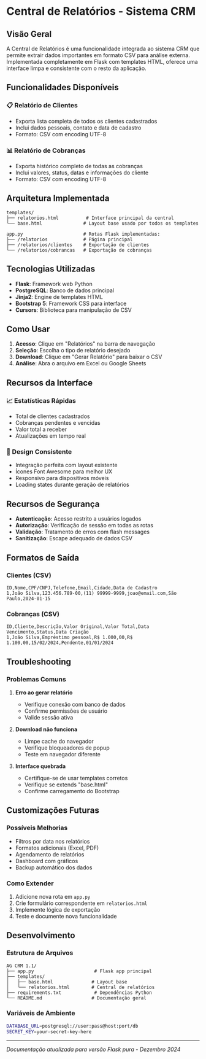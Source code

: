 # Central de Relatórios - Sistema CRM

## Visão Geral

A Central de Relatórios é uma funcionalidade integrada ao sistema CRM que permite extrair dados importantes em formato CSV para análise externa. Implementada completamente em Flask com templates HTML, oferece uma interface limpa e consistente com o resto da aplicação.

## Funcionalidades Disponíveis

### 📋 Relatório de Clientes
- Exporta lista completa de todos os clientes cadastrados
- Inclui dados pessoais, contato e data de cadastro
- Formato: CSV com encoding UTF-8

### 📊 Relatório de Cobranças
- Exporta histórico completo de todas as cobranças
- Inclui valores, status, datas e informações do cliente
- Formato: CSV com encoding UTF-8

## Arquitetura Implementada

```
templates/
├── relatorios.html          # Interface principal da central
└── base.html               # Layout base usado por todos os templates

app.py                      # Rotas Flask implementadas:
├── /relatorios             # Página principal
├── /relatorios/clientes    # Exportação de clientes
└── /relatorios/cobrancas   # Exportação de cobranças
```

## Tecnologias Utilizadas

- **Flask**: Framework web Python
- **PostgreSQL**: Banco de dados principal
- **Jinja2**: Engine de templates HTML
- **Bootstrap 5**: Framework CSS para interface
- **Cursors**: Biblioteca para manipulação de CSV

## Como Usar

1. **Acesso**: Clique em "Relatórios" na barra de navegação
2. **Seleção**: Escolha o tipo de relatório desejado
3. **Download**: Clique em "Gerar Relatório" para baixar o CSV
4. **Análise**: Abra o arquivo em Excel ou Google Sheets

## Recursos da Interface

### 📈 Estatísticas Rápidas
- Total de clientes cadastrados
- Cobranças pendentes e vencidas
- Valor total a receber
- Atualizações em tempo real

### 🎨 Design Consistente
- Integração perfeita com layout existente
- Ícones Font Awesome para melhor UX
- Responsivo para dispositivos móveis
- Loading states durante geração de relatórios

## Recursos de Segurança

- **Autenticação**: Acesso restrito a usuários logados
- **Autorização**: Verificação de sessão em todas as rotas
- **Validação**: Tratamento de erros com flash messages
- **Sanitização**: Escape adequado de dados CSV

## Formatos de Saída

### Clientes (CSV)
```
ID,Nome,CPF/CNPJ,Telefone,Email,Cidade,Data de Cadastro
1,João Silva,123.456.789-00,(11) 99999-9999,joao@email.com,São Paulo,2024-01-15
```

### Cobranças (CSV)
```
ID,Cliente,Descrição,Valor Original,Valor Total,Data Vencimento,Status,Data Criação
1,João Silva,Empréstimo pessoal,R$ 1.000,00,R$ 1.100,00,15/02/2024,Pendente,01/01/2024
```

## Troubleshooting

### Problemas Comuns

1. **Erro ao gerar relatório**
   - Verifique conexão com banco de dados
   - Confirme permissões de usuário
   - Valide sessão ativa

2. **Download não funciona**
   - Limpe cache do navegador
   - Verifique bloqueadores de popup
   - Teste em navegador diferente

3. **Interface quebrada**
   - Certifique-se de usar templates corretos
   - Verifique se extends "base.html"
   - Confirme carregamento do Bootstrap

## Customizações Futuras

### Possíveis Melhorias
- Filtros por data nos relatórios
- Formatos adicionais (Excel, PDF)
- Agendamento de relatórios
- Dashboard com gráficos
- Backup automático dos dados

### Como Extender
1. Adicione nova rota em `app.py`
2. Crie formulário correspondente em `relatorios.html`
3. Implemente lógica de exportação
4. Teste e documente nova funcionalidade

## Desenvolvimento

### Estrutura de Arquivos
```
AG CRM 1.1/
├── app.py                      # Flask app principal
├── templates/
│   ├── base.html              # Layout base
│   └── relatorios.html        # Central de relatórios
├── requirements.txt            # Dependências Python
└── README.md                  # Documentação geral
```

### Variáveis de Ambiente
```bash
DATABASE_URL=postgresql://user:pass@host:port/db
SECRET_KEY=your-secret-key-here
```

---

*Documentação atualizada para versão Flask pura - Dezembro 2024*
